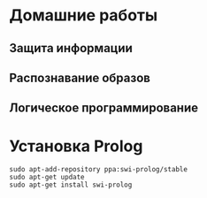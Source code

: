 # Домашние работы
## Защита информации
## Распознавание образов
## Логическое программирование

# Установка Prolog

```
sudo apt-add-repository ppa:swi-prolog/stable
sudo apt-get update
sudo apt-get install swi-prolog
```